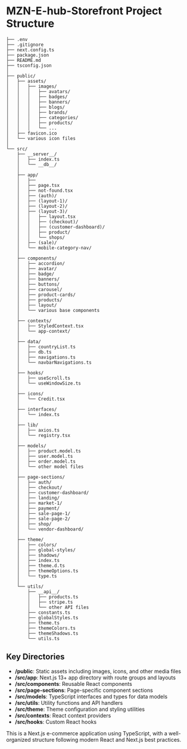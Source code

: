 # MZN-E-hub-Storefront Project Structure

```
├── .env
├── .gitignore
├── next.config.ts
├── package.json
├── README.md
├── tsconfig.json
│
├── public/
│   ├── assets/
│   │   ├── images/
│   │   │   ├── avatars/
│   │   │   ├── badges/
│   │   │   ├── banners/
│   │   │   ├── blogs/
│   │   │   ├── brands/
│   │   │   ├── categories/
│   │   │   ├── products/
│   │   │   └── ...
│   ├── favicon.ico
│   └── various icon files
│
└── src/
    ├── __server__/
    │   ├── index.ts
    │   └── __db__/
    │
    ├── app/
    │   ├── 
    │   ├── page.tsx
    │   ├── not-found.tsx
    │   ├── (auth)/
    │   ├── (layout-1)/
    │   ├── (layout-2)/
    │   ├── (layout-3)/
    │   │   ├── layout.tsx
    │   │   ├── (checkout)/
    │   │   ├── (customer-dashboard)/
    │   │   ├── product/
    │   │   └── shops/
    │   ├── (sale)/
    │   └── mobile-category-nav/
    │
    ├── components/
    │   ├── accordion/
    │   ├── avatar/
    │   ├── badge/
    │   ├── banners/
    │   ├── buttons/
    │   ├── carousel/
    │   ├── product-cards/
    │   ├── products/
    │   ├── layout/
    │   └── various base components
    │
    ├── contexts/
    │   ├── StyledContext.tsx
    │   └── app-context/
    │
    ├── data/
    │   ├── countryList.ts
    │   ├── db.ts
    │   ├── navigations.ts
    │   └── navbarNavigations.ts
    │
    ├── hooks/
    │   ├── useScroll.ts
    │   └── useWindowSize.ts
    │
    ├── icons/
    │   └── Credit.tsx
    │
    ├── interfaces/
    │   └── index.ts
    │
    ├── lib/
    │   ├── axios.ts
    │   └── registry.tsx
    │
    ├── models/
    │   ├── product.model.ts
    │   ├── user.model.ts
    │   ├── order.model.ts
    │   └── other model files
    │
    ├── page-sections/
    │   ├── auth/
    │   ├── checkout/
    │   ├── customer-dashboard/
    │   ├── landing/
    │   ├── market-1/
    │   ├── payment/
    │   ├── sale-page-1/
    │   ├── sale-page-2/
    │   ├── shop/
    │   └── vendor-dashboard/
    │
    ├── theme/
    │   ├── colors/
    │   ├── global-styles/
    │   ├── shadows/
    │   ├── index.ts
    │   ├── theme.d.ts
    │   ├── themeOptions.ts
    │   └── type.ts
    │
    └── utils/
        ├── __api__/
        │   ├── products.ts
        │   ├── stripe.ts
        │   └── other API files
        ├── constants.ts
        ├── globalStyles.ts
        ├── theme.ts
        ├── themeColors.ts
        ├── themeShadows.ts
        └── utils.ts
```

## Key Directories

- **/public**: Static assets including images, icons, and other media files
- **/src/app**: Next.js 13+ app directory with route groups and layouts
- **/src/components**: Reusable React components
- **/src/page-sections**: Page-specific component sections
- **/src/models**: TypeScript interfaces and types for data models
- **/src/utils**: Utility functions and API handlers
- **/src/theme**: Theme configuration and styling utilities
- **/src/contexts**: React context providers
- **/src/hooks**: Custom React hooks

This is a Next.js e-commerce application using TypeScript, with a well-organized structure following modern React and Next.js best practices.
